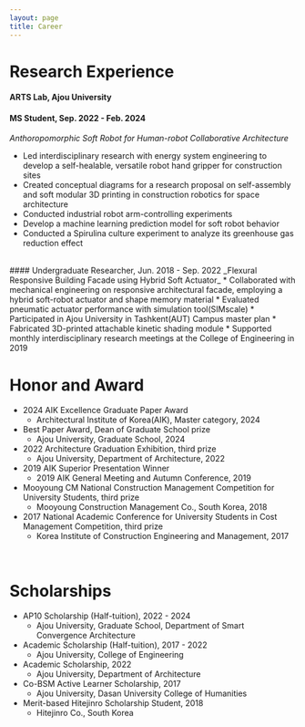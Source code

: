 ```yaml
---
layout: page
title: Career
---
```

# Research Experience

#### ARTS Lab, Ajou University
#### MS Student, Sep. 2022 - Feb. 2024
_Anthoropomorphic Soft Robot for Human-robot Collaborative Architecture_
* Led interdisciplinary research with energy system engineering to develop a self-healable, versatile robot hand gripper for construction sites
* Created conceptual diagrams for a research proposal on self-assembly and soft modular 3D printing in construction robotics for space architecture
* Conducted industrial robot arm-controlling experiments
* Develop a machine learning prediction model for soft robot behavior
* Conducted a Spirulina culture experiment to analyze its greenhouse gas reduction effect
<br/> 
#### Undergraduate Researcher, Jun. 2018 - Sep. 2022
_Flexural Responsive Building Facade using Hybrid Soft Actuator_
* Collaborated with mechanical engineering on responsive architectural facade, employing a hybrid soft-robot actuator and shape memory material
* Evaluated pneumatic actuator performance with simulation tool(SIMscale)
* Participated in Ajou University in Tashkent(AUT) Campus master plan
* Fabricated 3D-printed attachable kinetic shading module
* Supported monthly interdisciplinary research meetings at the College of Engineering in 2019


<br/>

# Honor and Award

* 2024 AIK Excellence Graduate Paper Award
  * Architectural Institute of Korea(AIK), Master category, 2024
* Best Paper Award, Dean of Graduate School prize
  * Ajou University, Graduate School, 2024
* 2022 Architecture Graduation Exhibition, third prize
  * Ajou University, Department of Architecture, 2022
* 2019 AIK Superior Presentation Winner
  * 2019 AIK General Meeting and Autumn Conference, 2019
* Mooyoung CM National Construction Management Competition for University Students, third prize
  * Mooyoung Construction Management Co., South Korea, 2018
* 2017 National Academic Conference for University Students in Cost Management Competition, third prize
  * Korea Institute of Construction Engineering and Management, 2017

<br/>

# Scholarships
* AP10 Scholarship (Half-tuition), 2022 - 2024 
  * Ajou University, Graduate School, Department of Smart Convergence Architecture 
* Academic Scholarship (Half-tuition), 2017 - 2022 
  * Ajou University, College of Engineering    
* Academic Scholarship, 2022 
  * Ajou University, Department of Architecture    
* Co-BSM Active Learner Scholarship, 2017
   * Ajou University, Dasan University College of Humanities
* Merit-based Hitejinro Scholarship Student, 2018
   * Hitejinro Co., South Korea


